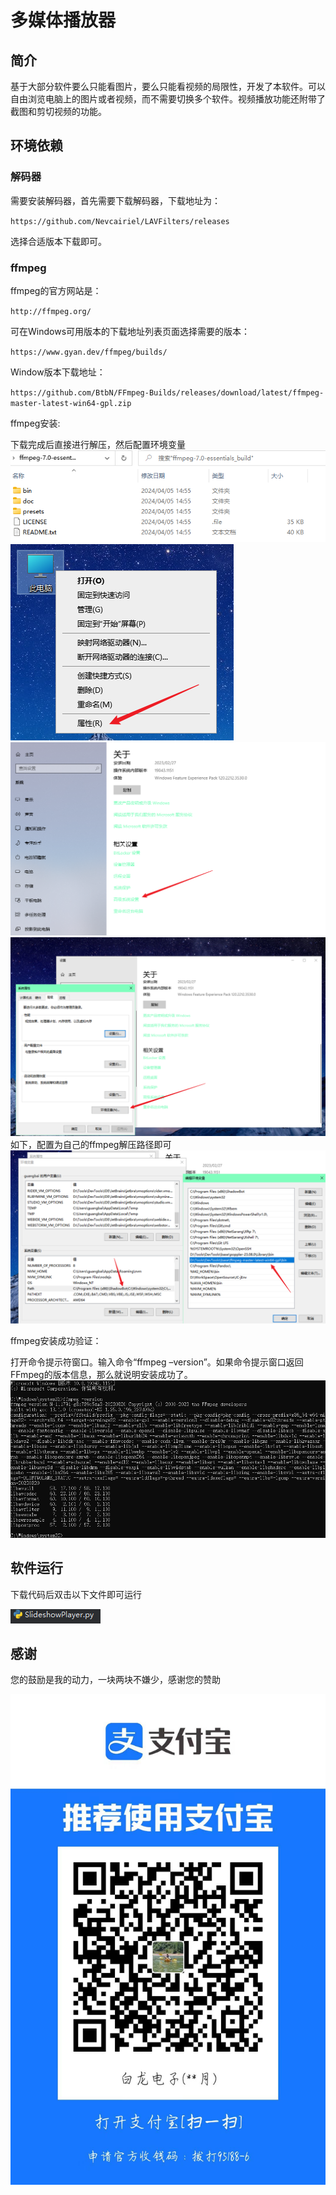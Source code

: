 # 多媒体播放器

## 简介
基于大部分软件要么只能看图片，要么只能看视频的局限性，开发了本软件。可以自由浏览电脑上的图片或者视频，而不需要切换多个软件。视频播放功能还附带了截图和剪切视频的功能。

## 环境依赖

### 解码器

需要安装解码器，首先需要下载解码器，下载地址为：

`https://github.com/Nevcairiel/LAVFilters/releases`

选择合适版本下载即可。

### ffmpeg
ffmpeg的官方网站是：

`http://ffmpeg.org/`

可在Windows可用版本的下载地址列表页面选择需要的版本：

`https://www.gyan.dev/ffmpeg/builds/`

Window版本下载地址：

`https://github.com/BtbN/FFmpeg-Builds/releases/download/latest/ffmpeg-master-latest-win64-gpl.zip`

ffmpeg安装:

下载完成后直接进行解压，然后配置环境变量
![img.png](img/img_files.png)
![img.png](img/img_computer_properties.png)
![img.png](img/img_advanced_settings.png)
![img.png](img/img_environment_variables.png)
如下，配置为自己的ffmpeg解压路径即可
![img.png](img/img_path.png)

ffmpeg安装成功验证：

打开命令提示符窗口。输入命令“ffmpeg –version”。如果命令提示窗口返回FFmpeg的版本信息，那么就说明安装成功了。
![img.png](img/img_ffmpeg_version.png)

## 软件运行

下载代码后双击以下文件即可运行

![img.png](img/img_run.png)

## 感谢

您的鼓励是我的动力，一块两块不嫌少，感谢您的赞助

![pay.jpg](img/pay.jpg)